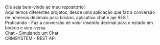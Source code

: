 Olá seja bem-vindo ao meu repositório!<br>
Aqui temos diferentes projetos, desde uma aplicação que faz a conversão de números decimais para binário,
aplicativo chat e api REST:<br>
Praticando - Faz a conversão de valor inserido decimal para o estado em binário e vice-versa<br>
Chat - Simulando um Chat<br>
CRMSYSTEM - REST API
